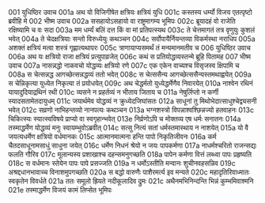 001  युधिष्ठिर उवाच
001a अथ यो विजिगीषेत क्षत्रियः क्षत्रियं युधि
001c कस्तस्य धर्म्यो विजय एतत्पृष्टो ब्रवीहि मे
002  भीष्म उवाच
002a ससहायोऽसहायो वा राष्ट्रमागम्य भूमिपः
002c ब्रूयादहं वो राजेति रक्षिष्यामि च वः सदा
003a मम धर्म्यं बलिं दत्त किं वा मां प्रतिपत्स्यथ
003c ते चेत्तमागतं तत्र वृणुयुः कुशलं भवेत्
004a ते चेदक्षत्रियाः सन्तो विरुध्येयुः कथञ्चन
004c सर्वोपायैर्नियन्तव्या विकर्मस्था नराधिप
005a अशक्तं क्षत्रियं मत्वा शस्त्रं गृह्णात्यथापरः
005c त्राणायाप्यसमर्थं तं मन्यमानमतीव च
006  युधिष्ठिर उवाच
006a अथ यः क्षत्रियो राजा क्षत्रियं प्रत्युपाव्रजेत्
006c कथं स प्रतियोद्धव्यस्तन्मे ब्रूहि पितामह
007  भीष्म उवाच
007a नासन्नद्धो नाकवचो योद्धव्यः क्षत्रियो रणे
007c एक एकेन वाच्यश्च विसृजस्व क्षिपामि च
008a स चेत्सन्नद्ध आगच्छेत्सन्नद्धव्यं ततो भवेत्
008c स चेत्ससैन्य आगच्छेत्ससैन्यस्तमथाह्वयेत्
009a स चेन्निकृत्या युध्येत निकृत्या तं प्रयोधयेत्
009c अथ चेद्धर्मतो युध्येद्धर्मेणैव निवारयेत्
010a नाश्वेन रथिनं यायादुदियाद्रथिनं रथी
010c व्यसने न प्रहर्तव्यं न भीताय जिताय च
011a नेषुर्लिप्तो न कर्णी स्यादसतामेतदायुधम्
011c जयार्थमेव योद्धव्यं न क्रुध्येदजिघांसतः
012a साधूनां तु मिथोभेदात्साधुश्चेद्व्यसनी भवेत्
012c सव्रणो नाभिहन्तव्यो नानपत्यः कथञ्चन
013a भग्नशस्त्रो विपन्नाश्वश्छिन्नज्यो हतवाहनः
013c चिकित्स्यः स्यात्स्वविषये प्राप्यो वा स्वगृहान्भवेत्
013e निर्व्रणोऽपि च मोक्तव्य एष धर्मः सनातनः
014a तस्माद्धर्मेण योद्धव्यं मनुः स्वायम्भुवोऽब्रवीत्
014c सत्सु नित्यं सतां धर्मस्तमास्थाय न नाशयेत्
015a यो वै जयत्यधर्मेण क्षत्रियो वर्धमानकः
015c आत्मानमात्मना हन्ति पापो निकृतिजीवनः
016a कर्म चैतदसाधूनामसाधुं साधुना जयेत्
016c धर्मेण निधनं श्रेयो न जयः पापकर्मणा
017a नाधर्मश्चरितो राजन्सद्यः फलति गौरिव
017c मूलान्यस्य प्रशाखाश्च दहन्समनुगच्छति
018a पापेन कर्मणा वित्तं लब्ध्वा पापः प्रहृष्यति
018c स वर्धमानः स्तेयेन पापः पापे प्रसज्जति
019a न धर्मोऽस्तीति मन्वानः शुचीनवहसन्निव
019c अश्रद्दधानभावाच्च विनाशमुपगच्छति
020a स बद्धो वारुणैः पाशैरमर्त्य इव मन्यते
020c महादृतिरिवाध्मातः स्वकृतेन विवर्धते
021a ततः समूलो ह्रियते नदीकूलादिव द्रुमः
021c अथैनमभिनिन्दन्ति भिन्नं कुम्भमिवाश्मनि
021e तस्माद्धर्मेण विजयं कामं लिप्सेत भूमिपः

